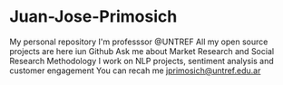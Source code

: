 # Juan-Jose-Primosich
My personal repository
I'm professsor @UNTREF
All my open source projects are here iun Github
Ask me about Market Research and Social Research Methodology
I work on NLP projects, sentiment analysis and customer engagement
You can recah me jprimosich@untref.edu.ar
